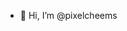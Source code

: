 - 👋 Hi, I’m @pixelcheems


<!---
pixelcheems/pixelcheems is a ✨ special ✨ repository because its `README.md` (this file) appears on your GitHub profile.
You can click the Preview link to take a look at your changes.
--->
